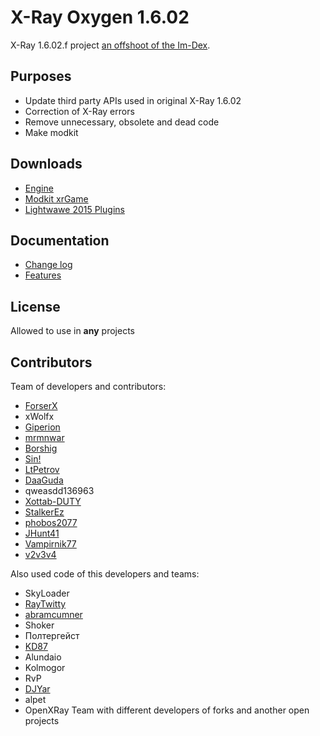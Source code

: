 # X-Ray Oxygen 1.6.02

X-Ray 1.6.02.f project [an offshoot of the Im-Dex](https://github.com/Im-dex/xray-162).

## Purposes

* Update third party APIs used in original X-Ray 1.6.02
* Correction of X-Ray errors
* Remove unnecessary, obsolete and dead code
* Make modkit

## Downloads

* [Engine](https://github.com/xrOxygen/xray-oxygen/releases/)
* [Modkit xrGame](https://github.com/xrOxygen/xray-oxygen/releases/tag/1.6.02.872m)
* [Lightwawe 2015 Plugins](https://github.com/xrOxygen/xray-oxygen/releases/tag/LW_PLGN)

## Documentation

* [Change log](https://github.com/ForserX/FRay-Project/wiki)
* [Features](https://github.com/ForserX/FRay-Project/wiki/Features)

## License

Allowed to use in **any** projects

## Contributors

Team of developers and contributors:

* [ForserX](https://github.com/ForserX)
* xWolfx
* [Giperion](https://github.com/Giperionn)
* [mrmnwar](https://github.com/mrmnwar)
* [Borshig](https://github.com/Borshig)
* [Sin!](https://github.com/gunslingermod)
* [LtPetrov](https://github.com/LtPetrov)
* [DaaGuda](https://github.com/DaaGuda)
* qweasdd136963
* [Xottab-DUTY](https://github.com/Xottab-DUTY)
* [StalkerEz](https://github.com/StalkerEz)
* [phobos2077](https://github.com/phobos2077)
* [JHunt41](https://github.com/JHunt41)
* [Vampirnik77](https://github.com/Vampirnik77)
* [v2v3v4](https://github.com/v2v3v4)

Also used code of this developers and teams:

* SkyLoader
* [RayTwitty](https://github.com/RayTwitty)
* [abramcumner](https://github.com/abramcumner)
* Shoker
* Полтергейст
* [KD87](https://github.com/KD87)
* Alundaio
* Kolmogor
* RvP
* [DJYar](https://github.com/DJYar)
* alpet
* OpenXRay Team with different developers of forks and another open projects
